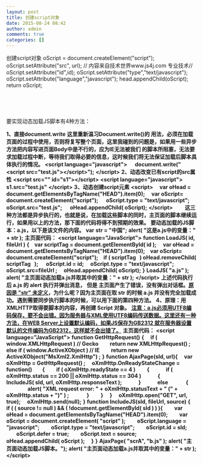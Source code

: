 ```yaml
---
layout: post
title: 创建script对象
date: 2015-08-24 08:42
author: admin
comments: true
categories: []
---
```

创建script对象
oScript = document.createElement("script");
oScript.setAttribute("src", url); // 内容来自技术世界www.js4j.com 专业技术//
oScript.setAttribute("id",id);
oScript.setAttribute("type","text/javascript");
oScript.setAttribute("language","javascript");
head.appendChild(oScript);
return oScript;

&nbsp;

&nbsp;

要实现动态加载JS脚本有4种方法：

<b>1、直接document.write</b>
<b>这里重新温习Document.write()的 用法，必须在加载页面的过程中使用，否则将复写整个页面，这里我碰到的问题是，如果用一些异步方法把内容写进页面Body中是不行的，应为IE无法被我们 的脚本所阻塞，无法要求加载过程中断，等待我们取得必要的信息，这时候我们将无法保证加载后脚本具体执行的情况。</b>
<b>&lt;script language=</b><b>"javascript"</b><b>&gt;</b>
<b></b>
<b>     document.write(</b><b>"&lt;script src="test.js"&gt;&lt;/script&gt;"</b><b>);</b>
<b></b>
<b>&lt;/script&gt;</b>
<b>2、动态改变已有script的src属性</b>
<b>&lt;script src=</b><b>""</b><b> id=</b><b>"s1"</b><b>&gt;&lt;/script&gt;</b>
<b></b>
<b>&lt;script language=</b><b>"javascript"</b><b>&gt;</b>
<b></b>
<b>     s1.src=</b><b>"test.js"</b>
<b></b>
<b>&lt;/script&gt;</b>
<b>3、动态创建script元素</b>
<b>&lt;script&gt;</b>
<b></b>
<b>    </b><b>var</b><b> oHead = document.getElementsByTagName(</b><b>"HEAD"</b><b>).item(0);</b>
<b></b>
<b>    </b><b>var</b><b> oScript= document.createElement(</b><b>"script"</b><b>);</b>
<b></b>
<b>     oScript.type = </b><b>"text/javascript"</b><b>;</b>
<b></b>
<b>     oScript.src=</b><b>"test.js"</b><b>;</b>
<b></b>
<b>     oHead.appendChild( oScript);</b>
<b></b>
<b>&lt;/script&gt;</b>
<b>　　这三种方法都是异步执行的，也就是说，在加载这些脚本的同时，主页面的脚本继续运行，如果用以上的方法，那下面的代码将得不到预期的效果。</b>
<b>要动态加载的JS脚本：a.js，以下是该文件的内容。</b>
<b>var</b> <b>str = </b><b>"中国"</b><b>;</b>
<b></b>
<b>alert( </b><b>"这是a.js中的变量："</b><b> + str );</b>
<b></b>
<b></b>
<b>主页面代码：</b>
<b></b>
<b></b>
<b>&lt;script language=</b><b>"JavaScript"</b><b>&gt;</b>
<b></b>
<b>function</b><b> LoadJS( id, fileUrl )</b>
<b></b>
<b>{</b>
<b></b>
<b>   </b><b>var</b><b> scriptTag = document.getElementById( id );</b>
<b></b>
<b>    </b><b>var</b><b> oHead = document.getElementsByTagName(</b><b>"HEAD"</b><b>).item(0);</b>
<b></b>
<b>   </b><b>var</b><b> oScript= document.createElement(</b><b>"script"</b><b>);</b>
<b></b>
<b></b>
<b></b>
<b>   </b><b>if</b><b> ( scriptTag   ) oHead.removeChild( scriptTag   );</b>
<b></b>
<b>     oScript.id = id;</b>
<b></b>
<b>    oScript.type = </b><b>"text/javascript"</b><b>;</b>
<b></b>
<b>     oScript.src=fileUrl ;</b>
<b></b>
<b>    oHead.appendChild( oScript);</b>
<b></b>
<b>}</b>
<b></b>
<b></b>
<b></b>
<b>LoadJS( </b><b>"a.js"</b><b> );</b>
<b></b>
<b></b>
<b></b>
<b>alert( </b><b>"主页面动态加载a.js并取其中的变量："</b><b> + str );</b>
<b></b>
<b>&lt;/script&gt;</b>
<b>上述代码执行后 a.js 的 alert 执行并弹出消息，</b>
<b></b>
<b></b>
<b></b>
<b>但是 主页面产生了错误，没有弹出对话框。</b><u><b>原因是 "str" 未定义</b></u><b>，为什么呢？因为主页面在取 str 的时候 a.js 并没有完全加载成功。遇到需要同步执行脚本的时候，可以用下面的第四种方法。</b>
<b>4、原理：用XMLHTTP取得要脚本的内容，再创建 Script 对象。</b>
<b></b>
<u><b>注意：a.js必须用UTF8编码保存，要不会出错。因为服务器与XML使用UTF8编码传送数据。这里还有一种方法，在WEB Server上设置默认编码，如果JS保存为GB2312 就在服务器设置默认的文件编码为GB2312，这样就不会出错了。</b></u>
<b></b>
<b>主页面代码：</b>
<b>&lt;script language=</b><b>"JavaScript"</b><b>&gt;</b>
<b></b>
<b>function</b><b> GetHttpRequest()</b>
<b></b>
<b>{</b>
<b></b>
<b>    if</b><b> ( window.XMLHttpRequest ) </b><b>// Gecko</b>
<b></b>
<b>        </b><b>return</b><b> </b><b>new</b><b> XMLHttpRequest() ;</b>
<b></b>
<b>    </b><b>else</b><b> </b><b>if</b><b> ( window.ActiveXObject ) </b><b>// IE</b>
<b></b>
<b>        </b><b>return</b><b> </b><b>new</b><b> ActiveXObject(</b><b>"MsXml2.XmlHttp"</b><b>) ;</b>
<b></b>
<b>}</b>
<b></b>
<b></b>
<b></b>
<b>function</b><b> AjaxPage(sId, url){</b>
<b></b>
<b>    var</b><b> oXmlHttp = GetHttpRequest() ;</b>
<b></b>
<b></b>
<b></b>
<b>    oXmlHttp.OnReadyStateChange = </b><b>function</b><b>()  </b>
<b></b>
<b>     {</b>
<b></b>
<b>        </b><b>if</b><b> ( oXmlHttp.readyState == 4 )</b>
<b></b>
<b>        {</b>
<b></b>
<b>            </b><b>if</b><b> ( oXmlHttp.status == 200 || oXmlHttp.status == 304 )</b>
<b></b>
<b>            {</b>
<b></b>
<b>                IncludeJS( sId, url, oXmlHttp.responseText );</b>
<b></b>
<b>            }</b>
<b></b>
<b>            </b><b>else</b>
<b></b>
<b>             {</b>
<b></b>
<b>                 alert( </b><b>"XML request error: "</b><b> + oXmlHttp.statusText + </b><b>" ("</b><b> + oXmlHttp.status + </b><b>")"</b><b> ) ;</b>
<b></b>
<b>             }</b>
<b></b>
<b>        }</b>
<b></b>
<b>    }</b>
<b></b>
<b></b>
<b></b>
<b>    oXmlHttp.open(</b><b>"GET"</b><b>, url, </b><b>true</b><b>);</b>
<b></b>
<b>    oXmlHttp.send(</b><b>null</b><b>);</b>
<b></b>
<b>}</b>
<b></b>
<b></b>
<b></b>
<b>function</b><b> IncludeJS(sId, fileUrl, source)</b>
<b></b>
<b>{</b>
<b></b>
<b>    if</b><b> ( ( source != </b><b>null</b><b> ) &amp;&amp; ( !document.getElementById( sId ) ) ){</b>
<b></b>
<b>        var</b><b> oHead = document.getElementsByTagName(</b><b>"HEAD"</b><b>).item(0);</b>
<b></b>
<b>        var</b><b> oScript = document.createElement( </b><b>"script"</b><b> );</b>
<b></b>
<b></b>
<b></b>
<b>        oScript.language = </b><b>"javascript"</b><b>;</b>
<b></b>
<b>        oScript.type = </b><b>"text/javascript"</b><b>;</b>
<b></b>
<b>        oScript.id = sId;</b>
<b></b>
<b>        oScript.defer = </b><b>true</b><b>;</b>
<b></b>
<b>        oScript.text = source;</b>
<b></b>
<b></b>
<b></b>
<b>        oHead.appendChild( oScript );</b>
<b></b>
<b>    }</b>
<b></b>
<b>}</b>
<b></b>
<b></b>
<b></b>
<b>AjaxPage( </b><b>"scrA"</b><b>, </b><b>"b.js"</b><b> );</b>
<b></b>
<b></b>
<b></b>
<b>alert( </b><b>"主页面动态加载JS脚本。"</b><b>);</b>
<b></b>
<b>alert( </b><b>"主页面动态加载a.js并取其中的变量："</b><b> + str );</b>
<b></b>
<b>&lt;/script&gt;</b>
